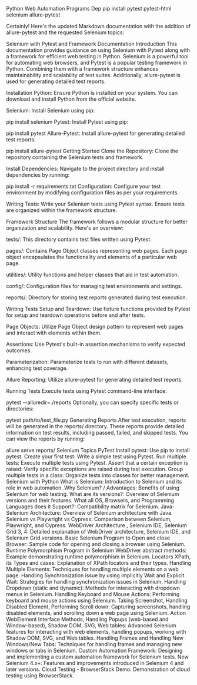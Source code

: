 Python Web Automation Programs
Dep
pip install pytest pytest-html selenium allure-pytest

Certainly! Here's the updated Markdown documentation with the addition of allure-pytest and the requested Selenium topics:

Selenium with Pytest and Framework Documentation
Introduction
This documentation provides guidance on using Selenium with Pytest along with a framework for efficient web testing in Python. Selenium is a powerful tool for automating web browsers, and Pytest is a popular testing framework in Python. Combining them with a framework structure enhances maintainability and scalability of test suites. Additionally, allure-pytest is used for generating detailed test reports.

Installation
Python: Ensure Python is installed on your system. You can download and install Python from the official website.

Selenium: Install Selenium using pip:

pip install selenium
Pytest: Install Pytest using pip:

pip install pytest
Allure-Pytest: Install allure-pytest for generating detailed test reports:

pip install allure-pytest
Getting Started
Clone the Repository: Clone the repository containing the Selenium tests and framework.

Install Dependencies: Navigate to the project directory and install dependencies by running:

pip install -r requirements.txt
Configuration: Configure your test environment by modifying configuration files as per your requirements.

Writing Tests: Write your Selenium tests using Pytest syntax. Ensure tests are organized within the framework structure.

Framework Structure
The framework follows a modular structure for better organization and scalability. Here's an overview:

tests/: This directory contains test files written using Pytest.

pages/: Contains Page Object classes representing web pages. Each page object encapsulates the functionality and elements of a particular web page.

utilities/: Utility functions and helper classes that aid in test automation.

config/: Configuration files for managing test environments and settings.

reports/: Directory for storing test reports generated during test execution.

Writing Tests
Setup and Teardown: Use fixture functions provided by Pytest for setup and teardown operations before and after tests.

Page Objects: Utilize Page Object design pattern to represent web pages and interact with elements within them.

Assertions: Use Pytest's built-in assertion mechanisms to verify expected outcomes.

Parameterization: Parameterize tests to run with different datasets, enhancing test coverage.

Allure Reporting: Utilize allure-pytest for generating detailed test reports.

Running Tests
Execute tests using Pytest command-line interface:

pytest --alluredir=./reports
Optionally, you can specify specific tests or directories:

pytest path/to/test_file.py
Generating Reports
After test execution, reports will be generated in the reports/ directory. These reports provide detailed information on test results, including passed, failed, and skipped tests. You can view the reports by running:

allure serve reports/
Selenium Topics
PyTest
Install pytest: Use pip to install pytest.
Create your first test: Write a simple test using Pytest.
Run multiple tests: Execute multiple tests using Pytest.
Assert that a certain exception is raised: Verify specific exceptions are raised during test execution.
Group multiple tests in a class: Organize tests into classes for better management.
Selenium with Python
What is Selenium: Introduction to Selenium and its role in web automation.
Why Selenium? / Advantages: Benefits of using Selenium for web testing.
What are its versions?: Overview of Selenium versions and their features.
What all OS, Browsers, and Programming Languages does it Support?: Compatibility matrix for Selenium.
Java-Selenium Architecture: Overview of Selenium architecture with Java.
Selenium vs Playwright vs Cypress: Comparison between Selenium, Playwright, and Cypress.
WebDriver Architecture , Selenium IDE, Selenium Grid 3, 4: Detailed explanation of WebDriver architecture, Selenium IDE, and Selenium Grid versions.
Basic Selenium Program to Open and close Browser: Sample code for opening and closing a browser using Selenium.
Runtime Polymorphism Program in Selenium WebDriver abstract methods: Example demonstrating runtime polymorphism in Selenium.
Locators XPath, its Types and cases: Explanation of XPath locators and their types.
Handling Multiple Elements: Techniques for handling multiple elements on a web page.
Handling Synchronization issue by using implicitly Wait and Explicit Wait: Strategies for handling synchronization issues in Selenium.
Handling Dropdown (static and dynamic): Methods for interacting with dropdown menus in Selenium.
Handling Keyboard and Mouse Actions: Performing keyboard and mouse actions using Selenium.
Taking Screenshot, Handling Disabled Element, Performing Scroll down: Capturing screenshots, handling disabled elements, and scrolling down a web page using Selenium.
Action WebElement Interface Methods, Handling Popups (web-based and Window-based), Shadow DOM, SVG, Web tables: Advanced Selenium features for interacting with web elements, handling popups, working with Shadow DOM, SVG, and Web tables.
Handling Frames and Handling New Windows/New Tabs: Techniques for handling frames and managing new windows or tabs in Selenium.
Custom Automation Framework: Designing and implementing a custom automation framework for Selenium tests.
New Selenium 4.x+: Features and improvements introduced in Selenium 4 and later versions.
Cloud Testing - BrowserStack Demo: Demonstration of cloud testing using BrowserStack. 